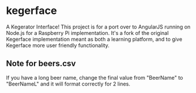 kegerface
=========

A Kegerator Interface!
This project is for a port over to AngularJS running on Node.js for a Raspberry Pi implementation. It's a fork of the original Kegerface implementation meant as both a learning platform, and to give Kegerface more user friendly functionality.

Note for beers.csv
------------------------
If you have a long beer name, change the final value from "BeerName" to "BeerNameL" and it will format correctly for 2 lines.
